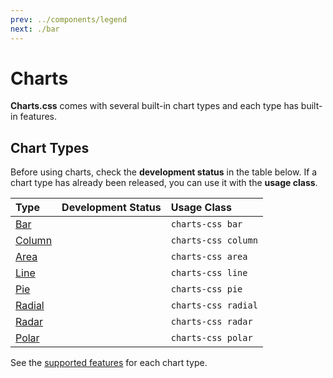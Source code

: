 ```yaml
---
prev: ../components/legend
next: ./bar
---
```


# Charts

**Charts.css** comes with several built-in chart types and each type has built-in features.

## Chart Types

Before using charts, check the **development status** in the table below. If a chart type has already been released, you can use it with the **usage class**.

| Type                | Development Status                                                  | Usage Class         |
|:--------------------|:--------------------------------------------------------------------|:--------------------|
| [Bar](./bar/)       | <Badge type="tip" vertical="middle" text="Released" />              | `charts-css bar`    |
| [Column](./column/) | <Badge type="tip" vertical="middle" text="Released" />              | `charts-css column` |
| [Area](./area/)     | <Badge type="tip" vertical="middle" text="Released" />              | `charts-css area  ` |
| [Line](./line/)     | <Badge type="tip" vertical="middle" text="Released" />              | `charts-css line`   |
| [Pie](./pie/)       | <Badge type="tip" vertical="middle" text="Released" />              | `charts-css pie`    |
| [Radial](./radial/) | <Badge type="warning" vertical="middle" text="Under Development" /> | `charts-css radial` |
| [Radar](./radar/)   | <Badge type="warning" vertical="middle" text="Under Development" /> | `charts-css radar`  |
| [Polar](./polar/)   | <Badge type="warning" vertical="middle" text="Under Development" /> | `charts-css polar`  |

See the [supported features](/development/supported-features/) for each chart type.